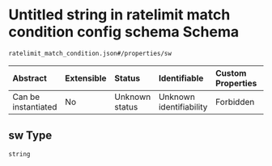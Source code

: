# Untitled string in ratelimit match condition config schema Schema

```txt
ratelimit_match_condition.json#/properties/sw
```



| Abstract            | Extensible | Status         | Identifiable            | Custom Properties | Additional Properties | Access Restrictions | Defined In                                                                                         |
| :------------------ | :--------- | :------------- | :---------------------- | :---------------- | :-------------------- | :------------------ | :------------------------------------------------------------------------------------------------- |
| Can be instantiated | No         | Unknown status | Unknown identifiability | Forbidden         | Allowed               | none                | [ratelimit\_match\_condition.json\*](../out/ratelimit_match_condition.json "open original schema") |

## sw Type

`string`
